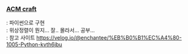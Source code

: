 ### [ACM craft](https://www.acmicpc.net/problem/1005)
  : 파이썬으로 구현     
  : 위상정렬이 뭔지... 잘.. 몰라서... 공부...        
  : 참고 사이트 https://velog.io/@enchantee/%EB%B0%B1%EC%A4%80-1005-Python-kvth6jbu
